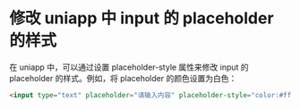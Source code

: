# 修改 uniapp 中 input 的 placeholder 的样式

在 uniapp 中，可以通过设置 placeholder-style 属性来修改 input 的 placeholder 的样式。例如，将 placeholder 的颜色设置为白色：

```html
<input type="text" placeholder="请输入内容" placeholder-style="color:#fff" />
```
